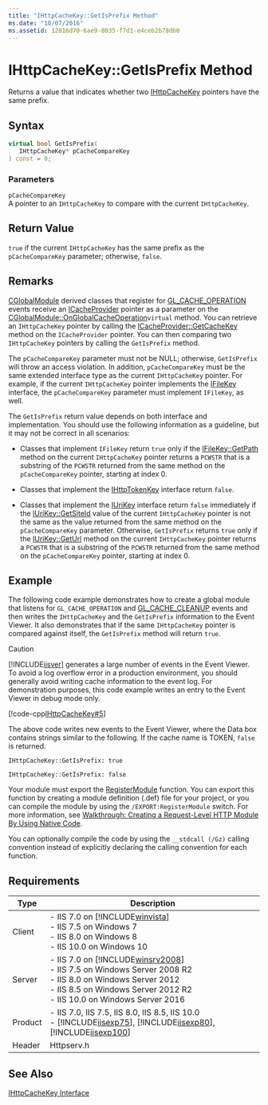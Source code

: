 ```yaml
---
title: "IHttpCacheKey::GetIsPrefix Method"
ms.date: "10/07/2016"
ms.assetid: 12816d70-6ae9-8035-f7d1-e4ceb2b78db0
---
```

# IHttpCacheKey::GetIsPrefix Method
Returns a value that indicates whether two [IHttpCacheKey](../../web-development-reference/native-code-api-reference/ihttpcachekey-interface.md) pointers have the same prefix.  
  
## Syntax  
  
```cpp  
virtual bool GetIsPrefix(  
   IHttpCacheKey* pCacheCompareKey  
) const = 0;  
```  
  
### Parameters  
 `pCacheCompareKey`  
 A pointer to an `IHttpCacheKey` to compare with the current `IHttpCacheKey`.  
  
## Return Value  
 `true` if the current `IHttpCacheKey` has the same prefix as the `pCacheCompareKey` parameter; otherwise, `false`.  
  
## Remarks  
 [CGlobalModule](../../web-development-reference/native-code-api-reference/cglobalmodule-class.md) derived classes that register for [GL_CACHE_OPERATION](../../web-development-reference/native-code-api-reference/request-processing-constants.md) events receive an [ICacheProvider](../../web-development-reference/native-code-api-reference/icacheprovider-interface.md) pointer as a parameter on the [CGlobalModule::OnGlobalCacheOperation](../../web-development-reference/native-code-api-reference/cglobalmodule-onglobalcacheoperation-method.md)`virtual` method. You can retrieve an `IHttpCacheKey` pointer by calling the [ICacheProvider::GetCacheKey](../../web-development-reference/native-code-api-reference/icacheprovider-getcachekey-method.md) method on the `ICacheProvider` pointer. You can then comparing two `IHttpCacheKey` pointers by calling the `GetIsPrefix` method.  
  
 The `pCacheCompareKey` parameter must not be NULL; otherwise, `GetIsPrefix` will throw an access violation. In addition, `pCacheCompareKey` must be the same extended interface type as the current `IHttpCacheKey` pointer. For example, if the current `IHttpCacheKey` pointer implements the [IFileKey](../../web-development-reference/native-code-api-reference/ifilekey-interface.md) interface, the `pCacheCompareKey` parameter must implement `IFileKey`, as well.  
  
 The `GetIsPrefix` return value depends on both interface and implementation. You should use the following information as a guideline, but it may not be correct in all scenarios:  
  
- Classes that implement `IFileKey` return `true` only if the [IFileKey::GetPath](../../web-development-reference/native-code-api-reference/ifilekey-getpath-method.md) method on the current `IHttpCacheKey` pointer returns a `PCWSTR` that is a substring of the `PCWSTR` returned from the same method on the `pCacheCompareKey` pointer, starting at index 0.  
  
- Classes that implement the [IHttpTokenKey](../../web-development-reference/native-code-api-reference/ihttptokenkey-interface.md) interface return `false`.  
  
- Classes that implement the [IUriKey](../../web-development-reference/native-code-api-reference/iurikey-interface.md) interface return `false` immediately if the [IUriKey::GetSiteId](../../web-development-reference/native-code-api-reference/iurikey-getsiteid-method.md) value of the current `IHttpCacheKey` pointer is not the same as the value returned from the same method on the `pCacheCompareKey` parameter. Otherwise, `GetIsPrefix` returns `true` only if the [IUriKey::GetUrl](../../web-development-reference/native-code-api-reference/iurikey-geturl-method.md) method on the current `IHttpCacheKey` pointer returns a `PCWSTR` that is a substring of the `PCWSTR` returned from the same method on the `pCacheCompareKey` pointer, starting at index 0.  
  
## Example  
 The following code example demonstrates how to create a global module that listens for `GL_CACHE_OPERATION` and [GL_CACHE_CLEANUP](../../web-development-reference/native-code-api-reference/request-processing-constants.md) events and then writes the `IHttpCacheKey` and the `GetIsPrefix` information to the Event Viewer. It also demonstrates that if the same `IHttpCacheKey` pointer is compared against itself, the `GetIsPrefix` method will return `true`.  
  
> [!CAUTION]
>  [!INCLUDE[iisver](../../wmi-provider/includes/iisver-md.md)] generates a large number of events in the Event Viewer. To avoid a log overflow error in a production environment, you should generally avoid writing cache information to the event log. For demonstration purposes, this code example writes an entry to the Event Viewer in debug mode only.  
  
 [!code-cpp[IHttpCacheKey#5](../../../samples/snippets/cpp/VS_Snippets_IIS/IIS7/IHttpCacheKey/cpp/GetIsPrefix.cpp#5)]  
  
 The above code writes new events to the Event Viewer, where the Data box contains strings similar to the following. If the cache name is TOKEN, `false` is returned.  
  
```  
IHttpCacheKey::GetIsPrefix: true  
```  
  
```  
IHttpCacheKey::GetIsPrefix: false  
```  
  
 Your module must export the [RegisterModule](../../web-development-reference/native-code-api-reference/pfn-registermodule-function.md) function. You can export this function by creating a module definition (.def) file for your project, or you can compile the module by using the `/EXPORT:RegisterModule` switch. For more information, see [Walkthrough: Creating a Request-Level HTTP Module By Using Native Code](../../web-development-reference/native-code-development-overview/walkthrough-creating-a-request-level-http-module-by-using-native-code.md).  
  
 You can optionally compile the code by using the `__stdcall (/Gz)` calling convention instead of explicitly declaring the calling convention for each function.  
  
## Requirements  
  
|Type|Description|  
|----------|-----------------|  
|Client|-   IIS 7.0 on [!INCLUDE[winvista](../../wmi-provider/includes/winvista-md.md)]<br />-   IIS 7.5 on Windows 7<br />-   IIS 8.0 on Windows 8<br />-   IIS 10.0 on Windows 10|  
|Server|-   IIS 7.0 on [!INCLUDE[winsrv2008](../../wmi-provider/includes/winsrv2008-md.md)]<br />-   IIS 7.5 on Windows Server 2008 R2<br />-   IIS 8.0 on Windows Server 2012<br />-   IIS 8.5 on Windows Server 2012 R2<br />-   IIS 10.0 on Windows Server 2016|  
|Product|-   IIS 7.0, IIS 7.5, IIS 8.0, IIS 8.5, IIS 10.0<br />-   [!INCLUDE[iisexp75](../../web-development-reference/native-code-api-reference/includes/iisexp75-md.md)], [!INCLUDE[iisexp80](../../web-development-reference/native-code-api-reference/includes/iisexp80-md.md)], [!INCLUDE[iisexp100](../../web-development-reference/native-code-api-reference/includes/iisexp100-md.md)]|  
|Header|Httpserv.h|  
  
## See Also  
 [IHttpCacheKey Interface](../../web-development-reference/native-code-api-reference/ihttpcachekey-interface.md)
